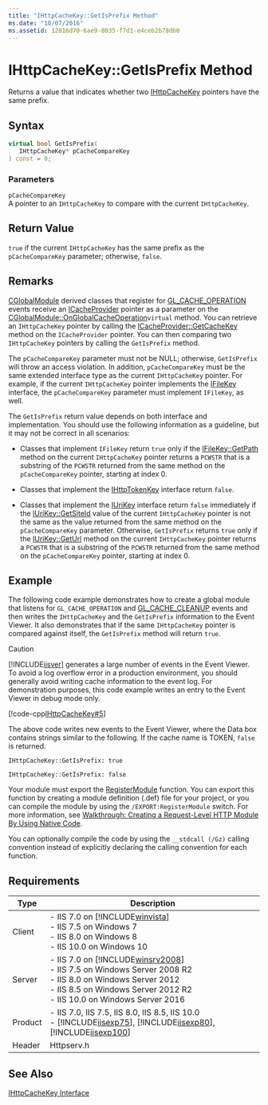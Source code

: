 ```yaml
---
title: "IHttpCacheKey::GetIsPrefix Method"
ms.date: "10/07/2016"
ms.assetid: 12816d70-6ae9-8035-f7d1-e4ceb2b78db0
---
```

# IHttpCacheKey::GetIsPrefix Method
Returns a value that indicates whether two [IHttpCacheKey](../../web-development-reference/native-code-api-reference/ihttpcachekey-interface.md) pointers have the same prefix.  
  
## Syntax  
  
```cpp  
virtual bool GetIsPrefix(  
   IHttpCacheKey* pCacheCompareKey  
) const = 0;  
```  
  
### Parameters  
 `pCacheCompareKey`  
 A pointer to an `IHttpCacheKey` to compare with the current `IHttpCacheKey`.  
  
## Return Value  
 `true` if the current `IHttpCacheKey` has the same prefix as the `pCacheCompareKey` parameter; otherwise, `false`.  
  
## Remarks  
 [CGlobalModule](../../web-development-reference/native-code-api-reference/cglobalmodule-class.md) derived classes that register for [GL_CACHE_OPERATION](../../web-development-reference/native-code-api-reference/request-processing-constants.md) events receive an [ICacheProvider](../../web-development-reference/native-code-api-reference/icacheprovider-interface.md) pointer as a parameter on the [CGlobalModule::OnGlobalCacheOperation](../../web-development-reference/native-code-api-reference/cglobalmodule-onglobalcacheoperation-method.md)`virtual` method. You can retrieve an `IHttpCacheKey` pointer by calling the [ICacheProvider::GetCacheKey](../../web-development-reference/native-code-api-reference/icacheprovider-getcachekey-method.md) method on the `ICacheProvider` pointer. You can then comparing two `IHttpCacheKey` pointers by calling the `GetIsPrefix` method.  
  
 The `pCacheCompareKey` parameter must not be NULL; otherwise, `GetIsPrefix` will throw an access violation. In addition, `pCacheCompareKey` must be the same extended interface type as the current `IHttpCacheKey` pointer. For example, if the current `IHttpCacheKey` pointer implements the [IFileKey](../../web-development-reference/native-code-api-reference/ifilekey-interface.md) interface, the `pCacheCompareKey` parameter must implement `IFileKey`, as well.  
  
 The `GetIsPrefix` return value depends on both interface and implementation. You should use the following information as a guideline, but it may not be correct in all scenarios:  
  
- Classes that implement `IFileKey` return `true` only if the [IFileKey::GetPath](../../web-development-reference/native-code-api-reference/ifilekey-getpath-method.md) method on the current `IHttpCacheKey` pointer returns a `PCWSTR` that is a substring of the `PCWSTR` returned from the same method on the `pCacheCompareKey` pointer, starting at index 0.  
  
- Classes that implement the [IHttpTokenKey](../../web-development-reference/native-code-api-reference/ihttptokenkey-interface.md) interface return `false`.  
  
- Classes that implement the [IUriKey](../../web-development-reference/native-code-api-reference/iurikey-interface.md) interface return `false` immediately if the [IUriKey::GetSiteId](../../web-development-reference/native-code-api-reference/iurikey-getsiteid-method.md) value of the current `IHttpCacheKey` pointer is not the same as the value returned from the same method on the `pCacheCompareKey` parameter. Otherwise, `GetIsPrefix` returns `true` only if the [IUriKey::GetUrl](../../web-development-reference/native-code-api-reference/iurikey-geturl-method.md) method on the current `IHttpCacheKey` pointer returns a `PCWSTR` that is a substring of the `PCWSTR` returned from the same method on the `pCacheCompareKey` pointer, starting at index 0.  
  
## Example  
 The following code example demonstrates how to create a global module that listens for `GL_CACHE_OPERATION` and [GL_CACHE_CLEANUP](../../web-development-reference/native-code-api-reference/request-processing-constants.md) events and then writes the `IHttpCacheKey` and the `GetIsPrefix` information to the Event Viewer. It also demonstrates that if the same `IHttpCacheKey` pointer is compared against itself, the `GetIsPrefix` method will return `true`.  
  
> [!CAUTION]
>  [!INCLUDE[iisver](../../wmi-provider/includes/iisver-md.md)] generates a large number of events in the Event Viewer. To avoid a log overflow error in a production environment, you should generally avoid writing cache information to the event log. For demonstration purposes, this code example writes an entry to the Event Viewer in debug mode only.  
  
 [!code-cpp[IHttpCacheKey#5](../../../samples/snippets/cpp/VS_Snippets_IIS/IIS7/IHttpCacheKey/cpp/GetIsPrefix.cpp#5)]  
  
 The above code writes new events to the Event Viewer, where the Data box contains strings similar to the following. If the cache name is TOKEN, `false` is returned.  
  
```  
IHttpCacheKey::GetIsPrefix: true  
```  
  
```  
IHttpCacheKey::GetIsPrefix: false  
```  
  
 Your module must export the [RegisterModule](../../web-development-reference/native-code-api-reference/pfn-registermodule-function.md) function. You can export this function by creating a module definition (.def) file for your project, or you can compile the module by using the `/EXPORT:RegisterModule` switch. For more information, see [Walkthrough: Creating a Request-Level HTTP Module By Using Native Code](../../web-development-reference/native-code-development-overview/walkthrough-creating-a-request-level-http-module-by-using-native-code.md).  
  
 You can optionally compile the code by using the `__stdcall (/Gz)` calling convention instead of explicitly declaring the calling convention for each function.  
  
## Requirements  
  
|Type|Description|  
|----------|-----------------|  
|Client|-   IIS 7.0 on [!INCLUDE[winvista](../../wmi-provider/includes/winvista-md.md)]<br />-   IIS 7.5 on Windows 7<br />-   IIS 8.0 on Windows 8<br />-   IIS 10.0 on Windows 10|  
|Server|-   IIS 7.0 on [!INCLUDE[winsrv2008](../../wmi-provider/includes/winsrv2008-md.md)]<br />-   IIS 7.5 on Windows Server 2008 R2<br />-   IIS 8.0 on Windows Server 2012<br />-   IIS 8.5 on Windows Server 2012 R2<br />-   IIS 10.0 on Windows Server 2016|  
|Product|-   IIS 7.0, IIS 7.5, IIS 8.0, IIS 8.5, IIS 10.0<br />-   [!INCLUDE[iisexp75](../../web-development-reference/native-code-api-reference/includes/iisexp75-md.md)], [!INCLUDE[iisexp80](../../web-development-reference/native-code-api-reference/includes/iisexp80-md.md)], [!INCLUDE[iisexp100](../../web-development-reference/native-code-api-reference/includes/iisexp100-md.md)]|  
|Header|Httpserv.h|  
  
## See Also  
 [IHttpCacheKey Interface](../../web-development-reference/native-code-api-reference/ihttpcachekey-interface.md)
